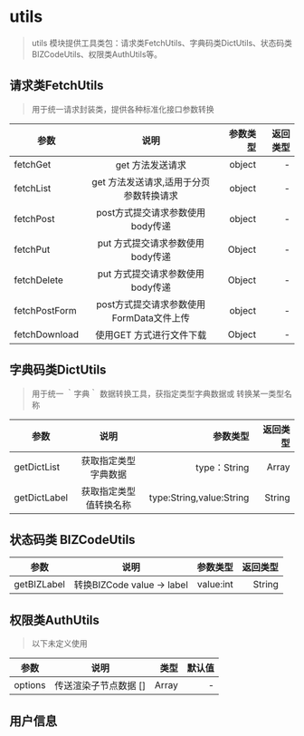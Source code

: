 # utils

> utils 模块提供工具类包：请求类FetchUtils、字典码类DictUtils、状态码类BIZCodeUtils、权限类AuthUtils等。

## 请求类FetchUtils

>用于统一请求封装类，提供各种标准化接口参数转换

| 参数 | 说明 | 参数类型 | 返回类型 |
| - | :-: | -: | -: |
| fetchGet | get 方法发送请求 | object   | -  |
| fetchList | get 方法发送请求,适用于分页参数转换请求 | object   | -  |
| fetchPost | post方式提交请求参数使用body传递 | object | - |
| fetchPut | put 方式提交请求参数使用body传递 | Object | - |
| fetchDelete | put 方式提交请求参数使用body传递 | Object | - |
| fetchPostForm | post方式提交请求参数使用FormData文件上传 | object | - |
| fetchDownload |  使用GET 方式进行文件下载 | Object | - |



## 字典码类DictUtils

> 用于统一 ｀字典｀ 数据转换工具，获指定类型字典数据或 转换某一类型名称

| 参数 | 说明 | 参数类型 | 返回类型 |
| - | :-: | -: | -: |
| getDictList | 获取指定类型字典数据 |  type：String | Array  |
| getDictLabel | 获取指定类型值转换名称 | type:String,value:String | String |



## 状态码类 BIZCodeUtils

| 参数 | 说明 | 参数类型 | 返回类型 |
| - | :-: | -: | -: |
| getBIZLabel | 转换BIZCode value -> label | value:int  | String  |





## 权限类AuthUtils

>以下未定义使用

| 参数 | 说明 | 类型 | 默认值 |
| - | :-: | -: | -: |
| options | 传送渲染子节点数据 [] | Array  | -  |


## 用户信息
